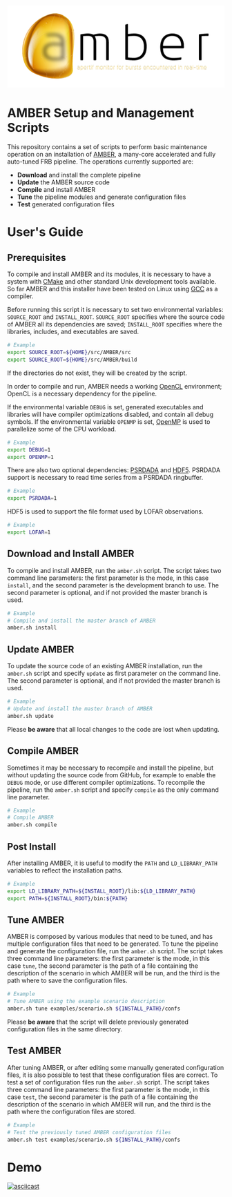 
![AMBER](https://raw.githubusercontent.com/AA-ALERT/AMBER/master/doc/Amber-Logo-h200.png)

# AMBER Setup and Management Scripts

This repository contains a set of scripts to perform basic maintenance operation on an installation of [AMBER](https://github.com/AA-ALERT/AMBER), a many-core accelerated and fully auto-tuned FRB pipeline.
The operations currently supported are:

- **Download** and install the complete pipeline
- **Update** the AMBER source code
- **Compile** and install AMBER
- **Tune** the pipeline modules and generate configuration files
- **Test** generated configuration files

# User's Guide

## Prerequisites

To compile and install AMBER and its modules, it is necessary to have a system with [CMake](https://cmake.org/) and other standard Unix development tools available. So far AMBER and this installer have been tested on Linux using [GCC](https://gcc.gnu.org/) as a compiler.

Before running this script it is necessary to set two environmental variables: `SOURCE_ROOT` and `INSTALL_ROOT`.
`SOURCE_ROOT` specifies where the source code of AMBER all its dependencies are saved; `INSTALL_ROOT` specifies where the libraries, includes, and executables are saved.
```bash
# Example
export SOURCE_ROOT=${HOME}/src/AMBER/src
export SOURCE_ROOT=${HOME}/src/AMBER/build
```
If the directories do not exist, they will be created by the script.

In order to compile and run, AMBER needs a working [OpenCL](https://www.khronos.org/opencl/) environment; OpenCL is a necessary dependency for the pipeline.

If the environmental variable `DEBUG` is set, generated executables and libraries will have compiler optimizations disabled, and contain all debug symbols.
If the environmental variable `OPENMP` is set, [OpenMP](http://www.openmp.org/) is used to parallelize some of the CPU workload.
```bash
# Example
export DEBUG=1
export OPENMP=1
```

There are also two optional dependencies: [PSRDADA](http://psrdada.sourceforge.net/) and [HDF5](https://support.hdfgroup.org/HDF5/).
PSRDADA support is necessary to read time series from a PSRDADA ringbuffer.
```bash
# Example
export PSRDADA=1
```
HDF5 is used to support the file format used by LOFAR observations.
```bash
# Example
export LOFAR=1
```

## Download and Install AMBER

To compile and install AMBER, run the `amber.sh` script.
The script takes two command line parameters: the first parameter is the mode, in this case `install`, and the second parameter is the development branch to use.
The second parameter is optional, and if not provided the master branch is used.
```bash
# Example
# Compile and install the master branch of AMBER
amber.sh install
```

## Update AMBER

To update the source code of an existing AMBER installation, run the `amber.sh` script and specify `update` as first parameter on the command line.
The second parameter is optional, and if not provided the master branch is used.
```bash
# Example
# Update and install the master branch of AMBER
amber.sh update
```
Please **be aware** that all local changes to the code are lost when updating.

## Compile AMBER

Sometimes it may be necessary to recompile and install the pipeline, but without updating the source code from GitHub, for example to enable the `DEBUG` mode, or use different compiler optimizations.
To recompile the pipeline, run the `amber.sh` script and specify `compile` as the only command line parameter.
```bash
# Example
# Compile AMBER
amber.sh compile
```

## Post Install

After installing AMBER, it is useful to modify the `PATH` and `LD_LIBRARY_PATH` variables to reflect the installation paths.
```bash
# Example
export LD_LIBRARY_PATH=${INSTALL_ROOT}/lib:${LD_LIBRARY_PATH}
export PATH=${INSTALL_ROOT}/bin:${PATH}
```

## Tune AMBER

AMBER is composed by various modules that need to be tuned, and has multiple configuration files that need to be generated.
To tune the pipeline and generate the configuration file, run the `amber.sh` script.
The script takes three command line parameters: the first parameter is the mode, in this case `tune`, the second parameter is the path of a file containing the description of the scenario in which AMBER will be run, and the third is the path where to save the configuration files.
```bash
# Example
# Tune AMBER using the example scenario description
amber.sh tune examples/scenario.sh ${INSTALL_PATH}/confs
```
Please **be aware** that the script will delete previously generated configuration files in the same directory.

## Test AMBER

After tuning AMBER, or after editing some manually generated configuration files, it is also possible to test that these configuration files are correct.
To test a set of configuration files run the `amber.sh` script.
The script takes three command line parameters: the first parameter is the mode, in this case `test`, the second parameter is the path of a file containing the description of the scenario in which AMBER will run, and the third is the path where the configuration files are stored.
```bash
# Example
# Test the previously tuned AMBER configuration files
amber.sh test examples/scenario.sh ${INSTALL_PATH}/confs
```

# Demo

[![asciicast](https://asciinema.org/a/ORS45Opq7ZjsNsMmBsm5RjPDd.png)](https://asciinema.org/a/ORS45Opq7ZjsNsMmBsm5RjPDd)
